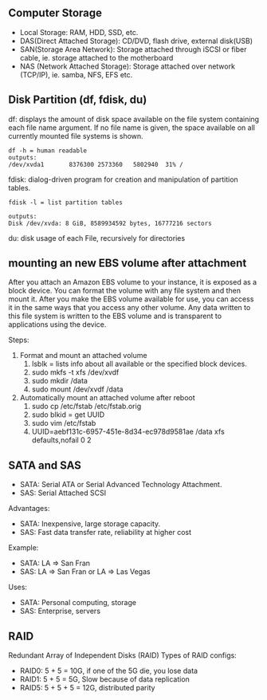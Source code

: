 ## Computer Storage
- Local Storage: RAM, HDD, SSD, etc.
- DAS(Direct Attached Storage): CD/DVD, flash drive, external disk(USB)
- SAN(Storage Area Network): Storage attached through iSCSI or fiber cable, ie. storage attached to the motherboard
- NAS (Network Attached Storage): Storage attached over network (TCP/IP), ie. samba, NFS, EFS etc.

## Disk Partition (df, fdisk, du)
df: displays the amount of disk space available on the file system containing each file name argument.  If no file  name  is  given,  the space  available  on  all  currently mounted file systems is shown. 
```
df -h = human readable
outputs:
/dev/xvda1       8376300 2573360   5802940  31% /
```

fdisk: dialog-driven program for creation and manipulation of partition tables.
```
fdisk -l = list partition tables

outputs: 
Disk /dev/xvda: 8 GiB, 8589934592 bytes, 16777216 sectors

```

du: disk usage of each File, recursively for directories

## mounting an new EBS volume after attachment
<!-- https://docs.aws.amazon.com/AWSEC2/latest/UserGuide/ebs-using-volumes.html -->
After you attach an Amazon EBS volume to your instance, it is exposed as a block device. You can format the volume with any file system and then mount it. After you make the EBS volume available for use, you can access it in the same ways that you access any other volume. Any data written to this file system is written to the EBS volume and is transparent to applications using the device.

Steps: 
1. Format and mount an attached volume
   1. lsblk =  lists info about all available or the specified block devices.
   2. sudo mkfs -t xfs /dev/xvdf
   3. sudo mkdir /data
   4. sudo mount /dev/xvdf /data
2. Automatically mount an attached volume after reboot
   1. sudo cp /etc/fstab /etc/fstab.orig
   2. sudo blkid = get UUID
   3. sudo vim /etc/fstab
   4. UUID=aebf131c-6957-451e-8d34-ec978d9581ae  /data  xfs  defaults,nofail  0 2

## SATA and SAS 
- SATA: Serial ATA or Serial Advanced Technology Attachment.
- SAS: Serial Attached SCSI

Advantages:
- SATA: Inexpensive, large storage capacity.
- SAS: Fast data transfer rate, reliability at higher cost

Example:
- SATA: LA => San Fran
- SAS: LA => San Fran or LA => Las Vegas

Uses:
- SATA: Personal computing, storage
- SAS: Enterprise, servers

## RAID 
Redundant Array of Independent Disks (RAID)
Types of RAID configs:
- RAID0: 5 + 5 = 10G, if one of the 5G die, you lose data
- RAID1: 5 + 5 = 5G, Slow because of data replication
- RAID5: 5 + 5 + 5 = 12G, distributed parity